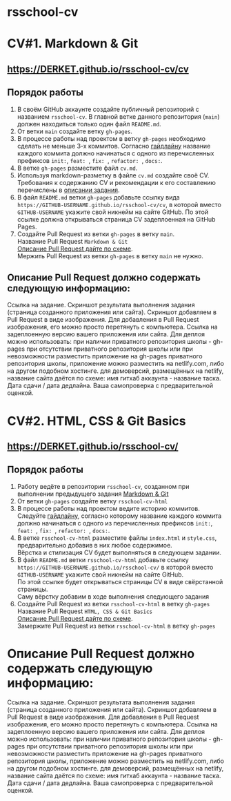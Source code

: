 # rsschool-cv

 # CV#1. Markdown & Git
## https://DERKET.github.io/rsschool-cv/cv

## Порядок работы
1. В своём GitHub аккаунте создайте публичный репозиторий с названием `rsschool-cv`. 
В главной ветке данного репозитория (`main`) должен находиться только один файл `README.md`.
2. От ветки `main` создайте ветку `gh-pages`.  
3. В процессе работы над проектом в ветку `gh-pages` необходимо сделать не меньше 3-х коммитов. Согласно [гайдлайну](https://docs.rs.school/#/git-convention) название каждого коммита должно начинаться с одного из перечисленных префиксов `init:`, `feat: `, `fix: `, `refactor: `, `docs:`.
4. В ветке `gh-pages` разместите файл `cv.md`. 
5. Используя markdown-разметку в файле `cv.md` создайте своё CV.  
Требования к содержанию CV и рекомендации к его составлению перечислены в [описании задания](cv.md#содержание-cv).
6. В файл `README.md` ветки `gh-pages` добавьте ссылку вида `https://GITHUB-USERNAME.github.io/rsschool-cv/cv`, в которой вместо `GITHUB-USERNAME` укажите свой никнейм на сайте GitHub. По этой ссылке должна открываться страница CV задеплоенная на GitHub Pages.
7. Создайте Pull Request из ветки `gh-pages` в ветку `main`.  
Название Pull Request `Markdown & Git`  
[Описание Pull Request дайте по схеме](https://docs.rs.school/#/pull-request-review-process?id=Требования-к-pull-request-pr).  
Мержить Pull Request из ветки `gh-pages` в ветку `main` не нужно.

## Описание Pull Request должно содержать следующую информацию:
Ссылка на задание.
Скриншот результата выполнения задания (страница созданного приложения или сайта). Скриншот добавляем в Pull Request в виде изображения. Для добавления в Pull Request изображения, его можно просто перетянуть с компьютера.
Ссылка на задеплоенную версию вашего приложения или сайта. Для деплоя можно использовать:
при наличии приватного репозитория школы - gh-pages
при отсутствии приватного репозитория школы или при невозможности разместить приложение на gh-pages приватного репозитория школы, приложение можно разместить на netlify.com, либо на другом подобном хостинге.
для демоверсий, размещённых на netlify, название сайта даётся по схеме: имя гитхаб аккаунта - название таска.
Дата сдачи / дата дедлайна.
Ваша самопроверка с предварительной оценкой.



# CV#2. HTML, CSS & Git Basics

## https://DERKET.github.io/rsschool-cv/

## Порядок работы
1. Работу ведёте в репозитории `rsschool-cv`, созданном при выполнении предыдущего задания [Markdown & Git](git-markdown.md)
2. От ветки `gh-pages` создайте ветку `rsschool-cv-html`
3. В процессе работы над проектом ведите историю коммитов. Следуйте [гайдлайну](https://docs.rs.school/#/git-convention), согласно которому название каждого коммита должно начинаться с одного из перечисленных префиксов `init:`, `feat: `, `fix: `, `refactor: `, `docs:`.
4. В ветке `rsschool-cv-html` разместите файлы `index.html` и `style.css`, предварительно добавив в них любое содержимое.  
Вёрстка и стилизация CV будет выполняться в следующем задании. 
5. В файл `README.md` ветки `rsschool-cv-html` добавьте ссылку `https://GITHUB-USERNAME.github.io/rsschool-cv/` в которой вместо `GITHUB-USERNAME` укажите свой никнейм на сайте GitHub.  
По этой ссылке будет открываться страницы CV в виде свёрстанной страницы.  
Саму вёрстку добавим в ходе выполнения следующего задания
6. Создайте Pull Request из ветки `rsschool-cv-html` в ветку `gh-pages`  
Название Pull Request `HTML, CSS & Git Basics`  
[Описание Pull Request дайте по схеме](https://docs.rs.school/#/pull-request-review-process?id=Требования-к-pull-request-pr).  
Замержите Pull Request из ветки `rsschool-cv-html` в ветку `gh-pages`

# Описание Pull Request должно содержать следующую информацию:
Ссылка на задание.
Скриншот результата выполнения задания (страница созданного приложения или сайта). Скриншот добавляем в Pull Request в виде изображения. Для добавления в Pull Request изображения, его можно просто перетянуть с компьютера.
Ссылка на задеплоенную версию вашего приложения или сайта. Для деплоя можно использовать:
при наличии приватного репозитория школы - gh-pages
при отсутствии приватного репозитория школы или при невозможности разместить приложение на gh-pages приватного репозитория школы, приложение можно разместить на netlify.com, либо на другом подобном хостинге.
для демоверсий, размещённых на netlify, название сайта даётся по схеме: имя гитхаб аккаунта - название таска.
Дата сдачи / дата дедлайна.
Ваша самопроверка с предварительной оценкой.
